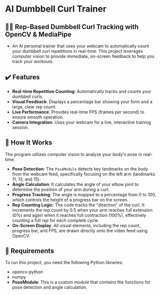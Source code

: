 # AI Dumbbell Curl Trainer

## 🔩💪 Rep-Based Dumbbell Curl Tracking with OpenCV & MediaPipe

- An AI personal trainer that uses your webcam to automatically count your dumbbell curl repetitions in real-time. This project leverages computer vision to provide immediate, on-screen feedback to help you track your workouts.

## ✔️ Features

- **Real-time Repetition Counting**: Automatically tracks and counts your dumbbell curls.
- **Visual Feedback**: Displays a percentage bar showing your form and a large, clear rep count.
- **Live Performance**: Provides real-time FPS (frames per second) to ensure smooth operation.
- **Camera Integration**: Uses your webcam for a live, interactive training session.

## 🧠 How It Works

The program utilizes computer vision to analyze your body's pose in real-time:

- **Pose Detection**: The `PoseModule` detects key landmarks on the body from the webcam feed, specifically focusing on the left arm (landmarks 11, 13, and 15).
- **Angle Calculation**: It calculates the angle of your elbow joint to determine the position of your arm during a curl.
- **Progress Tracking**: The angle is mapped to a percentage from 0 to 100, which controls the height of a progress bar on the screen.
- **Rep Counting Logic**: The code tracks the "direction" of the curl. It increments the rep count by 0.5 when your arm reaches full extension (0%) and again when it reaches full contraction (100%), effectively counting a full rep for each complete cycle.
- **On-Screen Display**: All visual elements, including the rep count, progress bar, and FPS, are drawn directly onto the video feed using OpenCV.

## 🔧 Requirements

To run this project, you need the following Python libraries:

- opencv-python
- numpy
- **PoseModule**: This is a custom module that contains the functions for pose detection and angle calculation.
